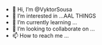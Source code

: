 - 👋 Hi, I’m @VyktorSousa
- 👀 I’m interested in ...AAL THINGS
- 🌱 I’m currently learning ...
- 💞️ I’m looking to collaborate on ...
- 📫 How to reach me ...

<!---
VyktorSousa/VyktorSousa is a ✨ special ✨ repository because its `README.md` (this file) appears on your GitHub profile.
You can click the Preview link to take a look at your changes.
--->
